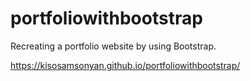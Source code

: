 # portfoliowithbootstrap
Recreating a portfolio website by using Bootstrap. 

https://kisosamsonyan.github.io/portfoliowithbootstrap/
